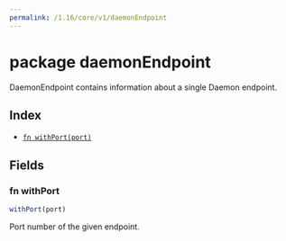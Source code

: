 ```yaml
---
permalink: /1.16/core/v1/daemonEndpoint
---
```


# package daemonEndpoint

DaemonEndpoint contains information about a single Daemon endpoint.

## Index

* [`fn withPort(port)`](#fn-withport)

## Fields

### fn withPort

```ts
withPort(port)
```

Port number of the given endpoint.